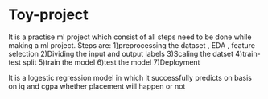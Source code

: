 # Toy-project
It is a practise ml project which consist of all steps need to be done while making a ml project.
Steps are:
1)preprocessing the dataset , EDA , feature selection
2)Dividing the input and output labels
3)Scaling the datset
4)train-test split
5)train the model
6)test the model
7)Deployment

It is a logestic regression model in which it successfully predicts on basis on iq and cgpa whether placement will happen or not 
